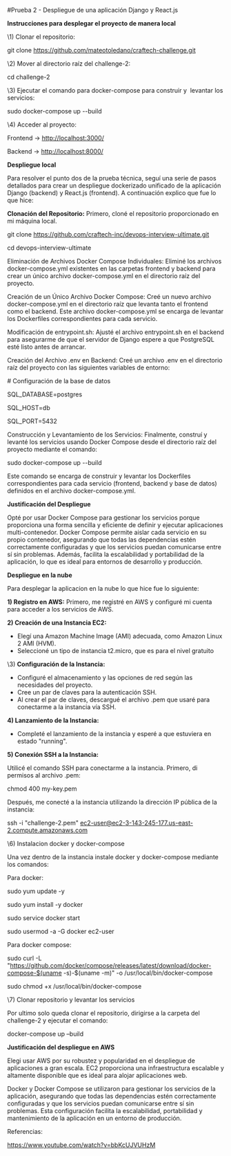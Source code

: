 #Prueba 2 - Despliegue de una aplicación Django y React.js

**Instrucciones para desplegar el proyecto de manera local**

\1) Clonar el repositorio:

git clone <https://github.com/mateotoledano/craftech-challenge.git>

\2) Mover al directorio raíz del challenge-2:

cd challenge-2

\3) Ejecutar el comando para docker-compose para construir y  levantar los servicios:

sudo docker-compose up --build

\4) Acceder al proyecto:

Frontend → <http://localhost:3000/>

Backend → <http://localhost:8000/> 


**Despliegue local**

Para resolver el punto dos de la prueba técnica, seguí una serie de pasos detallados para crear un despliegue dockerizado unificado de la aplicación Django (backend) y React.js (frontend). A continuación explico que fue lo que hice: 

**Clonación del Repositorio:** Primero, cloné el repositorio proporcionado en mi máquina local.

git clone https://github.com/craftech-inc/devops-interview-ultimate.git

cd devops-interview-ultimate

Eliminación de Archivos Docker Compose Individuales: Eliminé los archivos docker-compose.yml existentes en las carpetas frontend y backend para crear un único archivo docker-compose.yml en el directorio raíz del proyecto.

Creación de un Único Archivo Docker Compose: Creé un nuevo archivo docker-compose.yml en el directorio raíz que levanta tanto el frontend como el backend. Este archivo docker-compose.yml se encarga de levantar los Dockerfiles correspondientes para cada servicio.

Modificación de entrypoint.sh: Ajusté el archivo entrypoint.sh en el backend para asegurarme de que el servidor de Django espere a que PostgreSQL esté listo antes de arrancar.

Creación del Archivo .env en Backend: Creé un archivo .env en el directorio raíz del proyecto con las siguientes variables de entorno:

\# Configuración de la base de datos

SQL\_DATABASE=postgres

SQL\_HOST=db

SQL\_PORT=5432

Construcción y Levantamiento de los Servicios: Finalmente, construí y levanté los servicios usando Docker Compose desde el directorio raíz del proyecto mediante el comando:

sudo docker-compose up --build

Este comando se encarga de construir y levantar los Dockerfiles correspondientes para cada servicio (frontend, backend y base de datos) definidos en el archivo docker-compose.yml.





**Justificación del Despliegue**

Opté por usar Docker Compose para gestionar los servicios porque proporciona una forma sencilla y eficiente de definir y ejecutar aplicaciones multi-contenedor. Docker Compose permite aislar cada servicio en su propio contenedor, asegurando que todas las dependencias estén correctamente configuradas y que los servicios puedan comunicarse entre sí sin problemas. Además, facilita la escalabilidad y portabilidad de la aplicación, lo que es ideal para entornos de desarrollo y producción.

**Despliegue en la nube**

Para desplegar la aplicacion en la nube lo que hice fue lo siguiente: 

**1) Registro en AWS:** Primero, me registré en AWS y configuré mi cuenta para acceder a los servicios de AWS.

**2) Creación de una Instancia EC2:**

- Elegí una Amazon Machine Image (AMI) adecuada, como Amazon Linux 2 AMI (HVM).
- Seleccioné un tipo de instancia t2.micro, que es para el nivel gratuito

\3) **Configuración de la Instancia:**

- Configuré el almacenamiento y las opciones de red según las necesidades del proyecto.
- Cree un par de claves para la autenticación SSH.
- Al crear el par de claves, descargué el archivo .pem que usaré para conectarme a la instancia vía SSH.


**4) Lanzamiento de la Instancia:**

- Completé el lanzamiento de la instancia y esperé a que estuviera en estado "running".

**5) Conexión SSH a la Instancia:**

Utilicé el comando SSH para conectarme a la instancia. Primero, di permisos al archivo .pem: 

chmod 400 my-key.pem

Después, me conecté a la instancia utilizando la dirección IP pública de la instancia:

ssh -i "challenge-2.pem" <ec2-user@ec2-3-143-245-177.us-east-2.compute.amazonaws.com>

\6) Instalacion docker y docker-compose

Una vez dentro de la instancia instale docker y docker-compose mediante los comandos:

Para docker:

sudo yum update -y 

sudo yum install -y docker

sudo service docker start

sudo usermod -a -G docker ec2-user

Para docker compose:

sudo curl -L "https://github.com/docker/compose/releases/latest/download/docker-compose-$(uname -s)-$(uname -m)" -o /usr/local/bin/docker-compose

sudo chmod +x /usr/local/bin/docker-compose

\7) Clonar repositorio y levantar los servicios

Por ultimo solo queda clonar el repositorio, dirigirse a la carpeta del challenge-2 y ejecutar el comando:

docker-compose up –build

**Justificación del despliegue en AWS**

Elegi usar AWS por su robustez y popularidad en el despliegue de aplicaciones a gran escala. EC2 proporciona una infraestructura escalable y altamente disponible que es ideal para alojar aplicaciones web. 

Docker y Docker Compose se utilizaron para gestionar los servicios de la aplicación, asegurando que todas las dependencias estén correctamente configuradas y que los servicios puedan comunicarse entre sí sin problemas. Esta configuración facilita la escalabilidad, portabilidad y mantenimiento de la aplicación en un entorno de producción.

Referencias:

<https://www.youtube.com/watch?v=bbKcUJVUHzM> 
